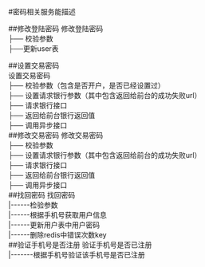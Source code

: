 #密码相关服务能描述

##修改登陆密码
修改登陆密码<br/>
├── 校验参数<br/>
├──更新user表<br/>

##设置交易密码<br/>
设置交易密码<br/>
├── 校验参数（包含是否开户，是否已经设置过）<br/>
├── 设置请求银行参数（其中包含返回给前台的成功失败url）<br/>
├── 请求银行接口<br/>
├── 返回给前台银行返回值<br/>
├── 调用异步接口<br/>
##修改交易密码
修改交易密码<br/>
├── 校验参数<br/>
├── 设置请求银行参数（其中包含返回给前台的成功失败url）<br/>
├── 请求银行接口<br/>
├── 返回给前台银行返回值<br/>
├── 调用异步接口<br/>
##找回密码
找回密码<br/>
|------检验参数<br/>
|------根据手机号获取用户信息<br/>
|------更新用户表中用户密码<br/>
|------删除redis中错误次数key<br/>
##验证手机号是否注册
验证手机号是否已注册<br/>
|-------根据手机号验证该手机号是否已注册<br/>
